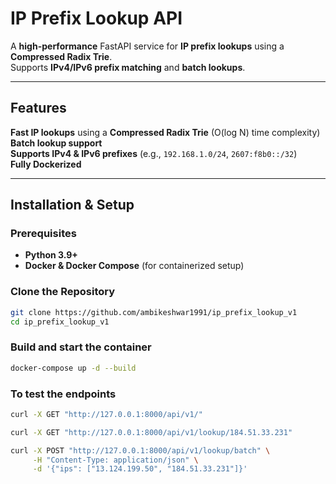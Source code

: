 # IP Prefix Lookup API  
A **high-performance** FastAPI service for **IP prefix lookups** using a **Compressed Radix Trie**.  
Supports **IPv4/IPv6 prefix matching** and **batch lookups**.  

---

## Features  
**Fast IP lookups** using a **Compressed Radix Trie** (O(log N) time complexity)   
**Batch lookup support**   
**Supports IPv4 & IPv6 prefixes** (e.g., `192.168.1.0/24`, `2607:f8b0::/32`)   
**Fully Dockerized**  

---

## Installation & Setup  
### Prerequisites  
- **Python 3.9+**  
- **Docker & Docker Compose** (for containerized setup)

### Clone the Repository  
```bash
git clone https://github.com/ambikeshwar1991/ip_prefix_lookup_v1
cd ip_prefix_lookup_v1
```

### Build and start the container  
```bash
docker-compose up -d --build
```

### To test the endpoints  
```bash
curl -X GET "http://127.0.0.1:8000/api/v1/"

curl -X GET "http://127.0.0.1:8000/api/v1/lookup/184.51.33.231"

curl -X POST "http://127.0.0.1:8000/api/v1/lookup/batch" \
     -H "Content-Type: application/json" \
     -d '{"ips": ["13.124.199.50", "184.51.33.231"]}'
```
